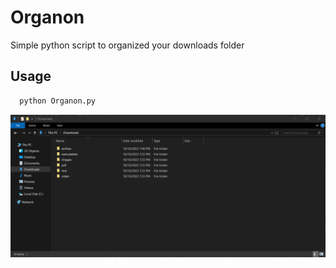 # Organon
Simple python script to organized your downloads folder
## Usage

```python
  python Organon.py
```
    

![Screenshot](Capture.PNG)
